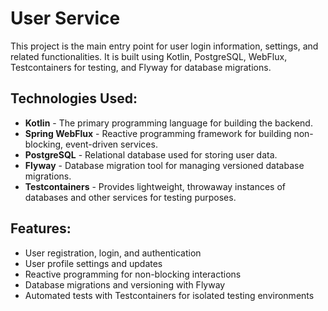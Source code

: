# User Service

This project is the main entry point for user login information, settings, and related functionalities. It is built using Kotlin, PostgreSQL, WebFlux, Testcontainers for testing, and Flyway for database migrations.

## Technologies Used:
- **Kotlin** - The primary programming language for building the backend.
- **Spring WebFlux** - Reactive programming framework for building non-blocking, event-driven services.
- **PostgreSQL** - Relational database used for storing user data.
- **Flyway** - Database migration tool for managing versioned database migrations.
- **Testcontainers** - Provides lightweight, throwaway instances of databases and other services for testing purposes.

## Features:
- User registration, login, and authentication
- User profile settings and updates
- Reactive programming for non-blocking interactions
- Database migrations and versioning with Flyway
- Automated tests with Testcontainers for isolated testing environments
